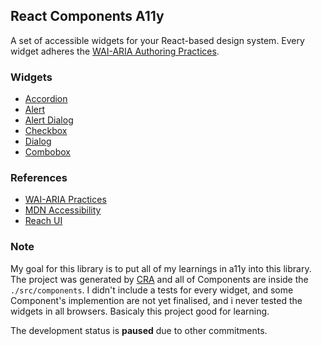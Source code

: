 ## React Components A11y

A set of accessible widgets for your React-based design system.
Every widget adheres the [WAI-ARIA Authoring Practices](https://www.w3.org/TR/wai-aria-practices-1.2/#intro).

### Widgets
- [Accordion](https://github.com/denniscual/react-components-a11y/blob/master/src/components/accordion/RootAccordion.tsx)
- [Alert](https://github.com/denniscual/react-components-a11y/blob/master/src/components/alert/Alert.tsx)
- [Alert Dialog](https://github.com/denniscual/react-components-a11y/blob/master/src/components/alert/AlertDialog.tsx)
- [Checkbox](https://github.com/denniscual/react-components-a11y/blob/master/src/components/checkbox/Checkbox.tsx)
- [Dialog](https://github.com/denniscual/react-components-a11y/blob/master/src/components/dialog/Dialog.tsx)
- [Combobox](https://github.com/denniscual/react-components-a11y/blob/master/src/components/combobox/Combobox.tsx)

### References
- [WAI-ARIA Practices](https://www.w3.org/TR/wai-aria-practices-1.2/#intro)
- [MDN Accessibility](https://developer.mozilla.org/en-US/docs/Web/Accessibility)
- [Reach UI](https://reach.tech/)

### Note
My goal for this library is to put all of my learnings in a11y into this library. The project was generated by [CRA]() and all of Components are inside the `./src/components`. I didn't include a tests for every widget, and some Component's implemention are not yet finalised, and i never tested the widgets in all browsers. Basicaly this project good for learning.

The development status is **paused** due to other commitments.

